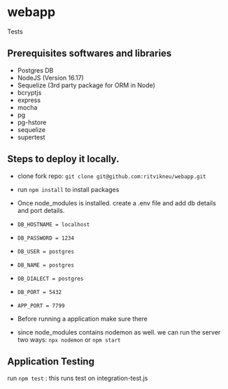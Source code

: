 # webapp
Tests
## Prerequisites softwares and libraries
- Postgres DB
- NodeJS (Version 16.17)
- Sequelize (3rd party package for ORM in Node)
- bcryptjs
- express
- mocha
- pg
- pg-hstore
- sequelize
- supertest
## Steps to deploy it locally.
- clone fork repo:  `git clone git@github.com:ritvikneu/webapp.git`

- run  `npm install` to install packages

- Once  node_modules is installed. create a .env file and add db details and port details.
-   `DB_HOSTNAME = localhost`
-   `DB_PASSWORD = 1234`
-   `DB_USER = postgres`
-   `DB_NAME = postgres`
-   `DB_DIALECT = postgres`
-   `DB_PORT = 5432`
-   `APP_PORT = 7799`
-    Before running a application make sure there 
- since node_modules contains nodemon as well. we can run the server two ways:  `npx nodemon` or `npm start`

## Application Testing
run `npm test` : this runs test on integration-test.js

